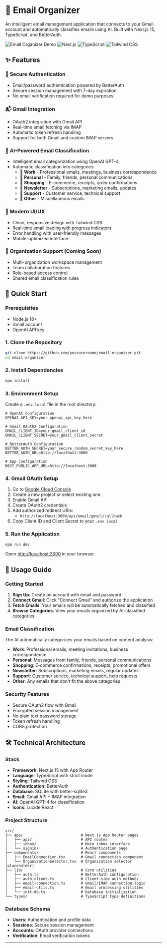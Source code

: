 # 📧 Email Organizer

An intelligent email management application that connects to your Gmail account and automatically classifies emails using AI. Built with Next.js 15, TypeScript, and BetterAuth.

![Email Organizer Demo](https://img.shields.io/badge/Status-Live%20Demo-brightgreen)
![Next.js](https://img.shields.io/badge/Next.js-15.x-black)
![TypeScript](https://img.shields.io/badge/TypeScript-5.x-blue)
![Tailwind CSS](https://img.shields.io/badge/Tailwind-3.x-38bdf8)

## ✨ Features

### 🔐 **Secure Authentication**
- Email/password authentication powered by BetterAuth
- Secure session management with 7-day expiration
- No email verification required for demo purposes

### 📬 **Gmail Integration**
- OAuth2 integration with Gmail API
- Real-time email fetching via IMAP
- Automatic token refresh handling
- Support for both Gmail and custom IMAP servers

### 🤖 **AI-Powered Email Classification**
- Intelligent email categorization using OpenAI GPT-4
- Automatic classification into categories:
  - 💼 **Work** - Professional emails, meetings, business correspondence
  - 👤 **Personal** - Family, friends, personal communications
  - 🛒 **Shopping** - E-commerce, receipts, order confirmations
  - 📰 **Newsletter** - Subscriptions, marketing emails, updates
  - 🔧 **Support** - Customer service, technical support
  - 🎯 **Other** - Miscellaneous emails

### 📱 **Modern UI/UX**
- Clean, responsive design with Tailwind CSS
- Real-time email loading with progress indicators
- Error handling with user-friendly messages
- Mobile-optimized interface

### 🏢 **Organization Support (Coming Soon)**
- Multi-organization workspace management
- Team collaboration features
- Role-based access control
- Shared email classification rules

## 🚀 Quick Start

### Prerequisites
- Node.js 18+ 
- Gmail account
- OpenAI API key

### 1. Clone the Repository
```bash
git clone https://github.com/yourusername/email-organizer.git
cd email-organizer
```

### 2. Install Dependencies
```bash
npm install
```

### 3. Environment Setup
Create a `.env.local` file in the root directory:

```env
# OpenAI Configuration
OPENAI_API_KEY=your_openai_api_key_here

# Gmail OAuth2 Configuration
GMAIL_CLIENT_ID=your_gmail_client_id
GMAIL_CLIENT_SECRET=your_gmail_client_secret

# BetterAuth Configuration
BETTER_AUTH_SECRET=your_secure_random_secret_key_here
BETTER_AUTH_URL=http://localhost:3000

# App Configuration
NEXT_PUBLIC_APP_URL=http://localhost:3000
```

### 4. Gmail OAuth Setup
1. Go to [Google Cloud Console](https://console.cloud.google.com/)
2. Create a new project or select existing one
3. Enable Gmail API
4. Create OAuth2 credentials
5. Add authorized redirect URIs:
   - `http://localhost:3000/api/email/gmail/callback`
6. Copy Client ID and Client Secret to your `.env.local`

### 5. Run the Application
```bash
npm run dev
```

Open [http://localhost:3000](http://localhost:3000) in your browser.

## 📖 Usage Guide

### Getting Started
1. **Sign Up**: Create an account with email and password
2. **Connect Gmail**: Click "Connect Gmail" and authorize the application
3. **Fetch Emails**: Your emails will be automatically fetched and classified
4. **Browse Categories**: View your emails organized by AI-classified categories

### Email Classification
The AI automatically categorizes your emails based on content analysis:

- **Work**: Professional emails, meeting invitations, business correspondence
- **Personal**: Messages from family, friends, personal communications  
- **Shopping**: E-commerce confirmations, receipts, promotional offers
- **Newsletter**: Subscriptions, marketing emails, regular updates
- **Support**: Customer service, technical support, help requests
- **Other**: Any emails that don't fit the above categories

### Security Features
- Secure OAuth2 flow with Gmail
- Encrypted session management
- No plain text password storage
- Token refresh handling
- CORS protection

## 🛠️ Technical Architecture

### Stack
- **Framework**: Next.js 15 with App Router
- **Language**: TypeScript with strict mode
- **Styling**: Tailwind CSS
- **Authentication**: BetterAuth
- **Database**: SQLite with better-sqlite3
- **Email**: Gmail API + IMAP integration
- **AI**: OpenAI GPT-4 for classification
- **Icons**: Lucide React

### Project Structure
```
src/
├── app/                          # Next.js App Router pages
│   ├── api/                      # API routes
│   ├── inbox/                    # Main inbox interface
│   └── signin/                   # Authentication page
├── components/                   # React components
│   ├── EmailConnection.tsx       # Gmail connection component
│   └── OrganizationSelector.tsx  # Organization selector (placeholder)
├── lib/                          # Core utilities
│   ├── auth.ts                   # BetterAuth configuration
│   ├── auth-client.ts            # Client-side auth methods
│   ├── email-connection.ts       # Gmail/IMAP connection logic
│   ├── email-utils.ts            # Email processing utilities
│   └── init-db.ts                # Database initialization
└── types/                        # TypeScript type definitions
```

### Database Schema
- **Users**: Authentication and profile data
- **Sessions**: Secure session management
- **Accounts**: OAuth provider connections
- **Verification**: Email verification tokens

---

